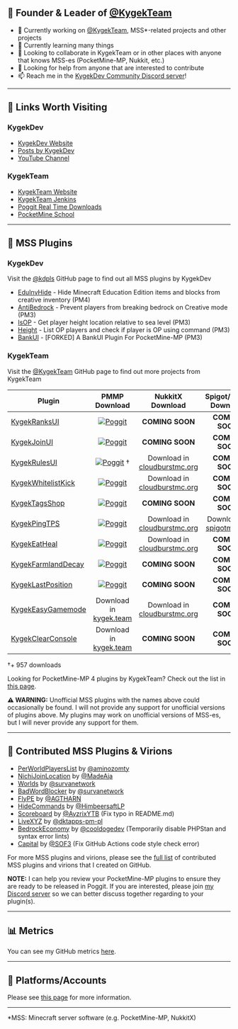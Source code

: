 ## 👑 Founder & Leader of [@KygekTeam](https://github.com/KygekTeam)

- 🔭 Currently working on [@KygekTeam](https://github.com/KygekTeam), MSS*-related projects and other projects
- 🌱 Currently learning many things
- 👯 Looking to collaborate in KygekTeam or in other places with anyone that knows MSS-es (PocketMine-MP, Nukkit, etc.)
- 🤔 Looking for help from anyone that are interested to contribute
- 📫 Reach me in the [KygekDev Community Discord server](https://discord.gg/TstDS9jZf7)!

---

## 🔗 Links Worth Visiting

### KygekDev

- <a href="https://kygekdev.github.io">KygekDev Website</a>
- <a href="https://kygekdev.github.io/posts/">Posts by KygekDev</a>
- <a href="https://www.youtube.com/channel/UCa2QXlKFxXZEo_ClFXZ69Ag">YouTube Channel</a>

### KygekTeam

- <a href="https://kygek.team">KygekTeam Website</a>
- <a href="https://r.kygek.team/jenkins">KygekTeam Jenkins</a>
- <a href="https://kygek.team/realtime">Poggit Real Time Downloads</a>
- <a href="https://r.kygek.team/pmschool">PocketMine School</a>

---

## 🔌 MSS Plugins

### KygekDev

Visit the [@kdpls](https://github.com/kdpls) GitHub page to find out all MSS plugins by KygekDev

- [EduInvHide](https://github.com/kdpls/EduInvHide) - Hide Minecraft Education Edition items and blocks from creative inventory (PM4)
- [AntiBedrock](https://github.com/kdpls/AntiBedrock) - Prevent players from breaking bedrock on Creative mode (PM3)
- [IsOP](https://github.com/kdpls/IsOP) - Get player height location relative to sea level (PM3)
- [Height](https://github.com/kdpls/Height) - List OP players and check if player is OP using command (PM3)
- [BankUI](https://github.com/kdpls/BankUI) - [FORKED] A BankUI Plugin For PocketMine-MP (PM3)

### KygekTeam

Visit the [@KygekTeam](https://github.com/KygekTeam) GitHub page to find out more projects from KygekTeam

**Plugin** | **PMMP Download** | **NukkitX Download** | **Spigot/Paper Download**
--- | :---: | :---: | :---:
[KygekRanksUI](https://github.com/KygekTeam/KygekRanksUI) | <a href="https://poggit.pmmp.io/p/KygekRanksUI"><img src="https://poggit.pmmp.io/shield.dl.total/KygekRanksUI" alt="Poggit"></a> | **COMING SOON** | **COMING SOON**
[KygekJoinUI](https://github.com/KygekTeam/KygekJoinUI) | <a href="https://poggit.pmmp.io/p/KygekJoinUI"><img src="https://poggit.pmmp.io/shield.dl.total/KygekJoinUI" alt="Poggit"></a> | **COMING SOON** | **COMING SOON**
[KygekRulesUI](https://github.com/KygekTeam/KygekRulesUI) | <a href="https://poggit.pmmp.io/p/KygekRulesUI"><img src="https://poggit.pmmp.io/shield.dl.total/KygekRulesUI" alt="Poggit"></a> † | Download in [cloudburstmc.org](https://cloudburstmc.org/resources/kygekrulesui.600/) | **COMING SOON**
[KygekWhitelistKick](https://github.com/KygekTeam/KygekWhitelistKick) | <a href="https://poggit.pmmp.io/p/KygekWhitelistKick"><img src="https://poggit.pmmp.io/shield.dl.total/KygekWhitelistKick" alt="Poggit"></a> | Download in [cloudburstmc.org](https://cloudburstmc.org/resources/kygekwhitelistkick.619/) | **COMING SOON**
[KygekTagsShop](https://github.com/KygekTeam/KygekTagsShop) | <a href="https://poggit.pmmp.io/p/KygekTagsShop"><img src="https://poggit.pmmp.io/shield.dl.total/KygekTagsShop" alt="Poggit"></a> | **COMING SOON** | **COMING SOON**
[KygekPingTPS](https://github.com/KygekTeam/KygekPingTPS) | <a href="https://poggit.pmmp.io/p/KygekPingTPS"><img src="https://poggit.pmmp.io/shield.dl.total/KygekPingTPS" alt="Poggit"></a> | Download in [cloudburstmc.org](https://cloudburstmc.org/resources/kygekpingtps.618/) | Download in [spigotmc.org](https://www.spigotmc.org/resources/kygekpingtps.93808/)
[KygekEatHeal](https://github.com/KygekTeam/KygekEatHeal) | <a href="https://poggit.pmmp.io/p/KygekEatHeal"><img src="https://poggit.pmmp.io/shield.dl.total/KygekEatHeal" alt="Poggit"></a> | Download in [cloudburstmc.org](https://cloudburstmc.org/resources/kygekeatheal.614/) | **COMING SOON**
[KygekFarmlandDecay](https://github.com/KygekTeam/KygekFarmlandDecay) | <a href="https://poggit.pmmp.io/p/KygekFarmlandDecay"><img src="https://poggit.pmmp.io/shield.dl.total/KygekFarmlandDecay" alt="Poggit"></a> | **COMING SOON** | **COMING SOON**
[KygekLastPosition](https://github.com/KygekTeam/KygekLastPosition) | <a href="https://poggit.pmmp.io/p/KygekLastPosition"><img src="https://poggit.pmmp.io/shield.dl.total/KygekLastPosition" alt="Poggit"></a> | **COMING SOON** | **COMING SOON**
[KygekEasyGamemode](https://github.com/KygekTeam/KygekEasyGamemode) | Download in [kygek.team](https://kygek.team/kygekeasygamemode) | Download in [cloudburstmc.org](https://cloudburstmc.org/resources/kygekeasygamemode.615/) | **COMING SOON**
[KygekClearConsole](https://github.com/KygekTeam/KygekClearConsole) | Download in [kygek.team](https://kygek.team/kygekclearconsole) | **COMING SOON** | **COMING SOON**

†+ 957 downloads

Looking for PocketMine-MP 4 plugins by KygekTeam? Check out the list in [this page](https://docs.kygek.team/plugins/pocketmine-mp-4.html).

**⚠️ WARNING:** Unofficial MSS plugins with the names above could occasionally be found. I will not provide any support for unofficial versions of plugins above. My plugins may work on unofficial versions of MSS-es, but I will never provide any support for them.

---

## 📝 Contributed MSS Plugins & Virions

- [PerWorldPlayersList](https://poggit.pmmp.io/p/PerWorldPlayersList) by [@aminozomty](https://github.com/aminozomty)
- [NichiJoinLocation](https://poggit.pmmp.io/p/NichiJoinLocation) by [@MadeAja](https://github.com/MadeAja)
- [Worlds](https://poggit.pmmp.io/p/Worlds) by [@survanetwork](https://github.com/survanetwork)
- [BadWordBlocker](https://poggit.pmmp.io/p/BadWordBlocker) by [@survanetwork](https://github.com/survanetwork)
- [FlyPE](https://poggit.pmmp.io/p/FlyPE) by [@AGTHARN](https://github.com/AGTHARN)
- [HideCommands](https://poggit.pmmp.io/p/HideCommands) by [@HimbeersaftLP](https://github.com/HimbeersaftLP)
- [Scoreboard](https://poggit.pmmp.io/p/Scoreboard) by [@AyzrixYTB](https://github.com/AyzrixYTB) (Fix typo in README.md)
- [LiveXYZ](https://poggit.pmmp.io/p/LiveXYZ) by [@dktapps-pm-pl](https://github.com/dktapps-pm-pl)
- [BedrockEconomy](https://poggit.pmmp.io/p/BedrockEconomy) by [@cooldogedev](https://github.com/cooldogedev) (Temporarily disable PHPStan and syntax error lints)
- [Capital](https://poggit.pmmp.io/p/Capital) by [@SOF3](https://github.com/SOF3) (Fix GitHub Actions code style check error)

For more MSS plugins and virions, please see the [full list](https://github.com/stars/KygekDev/lists/contributed-pmmp-plugins) of contributed MSS plugins and virions that I created on GitHub.

**NOTE:** I can help you review your PocketMine-MP plugins to ensure they are ready to be released in Poggit. If you are interested, please join [my Discord server](https://discord.gg/TstDS9jZf7) so we can better discuss together regarding to your plugin(s).

---

## 📊 Metrics

You can see my GitHub metrics [here](/METRICS.md).

---

## 👥 Platforms/Accounts

Please see [this page](https://github.com/KygekDev/KygekDev/blob/master/social-accounts.md) for more information.

---

*MSS: Minecraft server software (e.g. PocketMine-MP, NukkitX)
